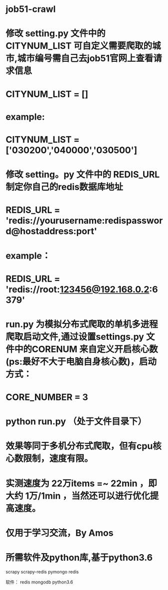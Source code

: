 # job51-crawl


# 修改 setting.py 文件中的 CITYNUM_LIST 可自定义需要爬取的城市,城市编号需自己去job51官网上查看请求信息
# CITYNUM_LIST = []
# example:
# CITYNUM_LIST = ['030200','040000','030500']


# 修改 setting。py 文件中的 REDIS_URL 制定你自己的redis数据库地址
# REDIS_URL = 'redis://yourusername:redispassword@hostaddress:port'
# example：
# REDIS_URL = 'redis://root:123456@192.168.0.2:6379'


# run.py 为模拟分布式爬取的单机多进程爬取启动文件,通过设置settings.py 文件中的CORENUM 来自定义开启核心数(ps:最好不大于电脑自身核心数)，启动方式：
# CORE_NUMBER = 3
# python run.py （处于文件目录下）


# 效果等同于多机分布式爬取，但有cpu核心数限制，速度有限。
# 实测速度为 22万items =~ 22min  ，即大约 1万/1min ，当然还可以进行优化提高速度。


# 仅用于学习交流，By Amos


# 所需软件及python库,基于python3.6
scrapy
scrapy-redis
pymongo
redis

软件：
redis
mongodb
python3.6




